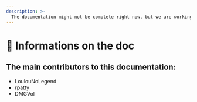 ```yaml
---
description: >-
  The documentation might not be complete right now, but we are working on it!
---
```


# 📃 Informations on the doc

## The main contributors to this documentation:

* LoulouNoLegend
* rpatty
* DMGVol
